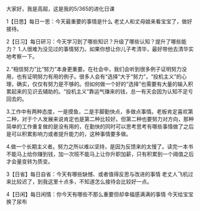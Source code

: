 大家好，我是高超，这是我的5/365的进化日课

1【日思】每日一思：今天最重要的事情是什么
老丈人和丈母娘来看宝宝了，做好接待。

2【日习】每日研习：今天学习到了哪些知识？升级了哪些认知？提升了哪些能力？
1.人很难为没见过的事情努力。如果你想让你儿子考清华，最好带他去清华实地考察一下。

2.“相信努力”比“努力”本身更重要。在社会中，我们会听到很多例子证明努力没用，也有证明努力有用的例子。很多人会有“选择”大于“努力”，“投机主义”的心理，确实，仅仅有努力是不够的。但如何做一个好的“选择”也需要有大量的输入积累起来的见识去辅助的。“投机主义”靠运气赚来的钱，总一有天会因为认知不足亏回去的。

3.工作中有两种态度，一是摸鱼，二是手脚勤快点，多做点事情。老板肯定喜欢第二种，对于个人发展来说肯定也是第二种比较好。但第二种也要努力对方向，那种简单的工作重复做的是没有用的，在勤快的同时可以思考思考有哪些事情做了之后是可以积累影响力或者提升能力的，这种事情要多做。

4.做一个长期主义者。努力之所以难以坚持，是因为反馈来的太慢了。读完一本书不能马上给你赚到钱，加一次班不能马上让你升职加薪，只有积累到一个阈值之后才会量变转为质变。

3【日省】每日自省：今天有哪些缺憾、或者值得反思与改进的事情
老丈人飞机过来比较迟了，到我这里十点多，不知道怎么接待会比较好一点。

4【日闲】每日闲情：你今天有哪些不那么重要但却幸福感满满的事情
今天给宝宝换了尿布

